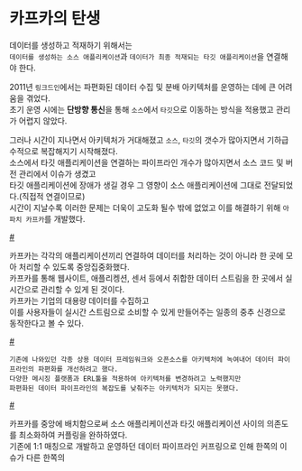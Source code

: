 # 카프카의 탄생        
     
데이터를 생성하고 적재하기 위해서는             
`데이터를 생성하는 소스 애플리케이션`과 `데이터가 최종 적재되는 타깃 애플리케이션`을 연결해야 한다.          
              
2011년 `링크드인`에서는 파편화된 데이터 수집 및 분배 아키텍처를 운영하는 데에 큰 어려움을 겪었다.                        
초기 운영 시에는 **단방향 통신**을 통해 `소스`에서 `타깃`으로 이동하는 방식을 적용했고 관리가 어렵지 않았다.                     

그러나 시간이 지나면서 아키텍처가 거대해졌고 `소스`, `타깃`의 갯수가 많아지면서 기하급수적으로 복잡해지기 시작해졌다.           
소스에서 타깃 애플리케이션을 연결하는 파이프라인 개수가 많아지면서 소스 코드 및 버전 관리에서 이슈가 생겼고             
타깃 애플리케이션에 장애가 생길 경우 그 영향이 소스 애플리케이션에 그대로 전달되었다.(직접적 연결이므로)         
시간이 지날수록 이러한 문제는 더욱이 고도화 될수 밖에 없었고 이를 해결하기 위해 `아파치 카프카`를 개발했다.                           
  
[#](#)   
  
카프카는 각각의 애플리케이션끼리 연결하여 데이터를 처리하는 것이 아니라 한 곳에 모아 처리할 수 있도록 중앙집중화했다.             
카프카를 통해 웹사이트, 애플리켕션, 센서 등에서 취합한 데이터 스트림을 한 곳에서 실시간으로 관리할 수 있게 된 것이다.       
카프카는 기업의 대용량 데이터를 수집하고        
이를 사용자들이 실시간 스트림으로 소비할 수 있게 만들어주는 일종의 중추 신경으로 동작한다고 볼 수 있다.        

[#](#)

```
기존에 나와있던 각종 상용 데이터 프레임워크와 오픈소스를 아키텍처에 녹여내어 데이터 파이프라인의 파편화를 개선하려고 했다.       
다양한 메시징 플랫폼과 ERL툴을 적용하여 아키텍처를 변경하려고 노력했지만          
파편화된 데이터 파이프라인의 복잡도를 낮춰주는 아키텍처가 되지는 못했다.       
```
      
[#](#)         
   
카프카를 중앙에 배치함으로써 소스 애플리케이션과 타깃 애플리케이션 사이의 의존도를 최소화하여 커플링을 완하하였다.    
기존에 1:1 매칭으로 개발하고 운영하던 데이터 파이프라인 커프링으로 인해 한쪽의 이슈가 다른 한쪽의 












